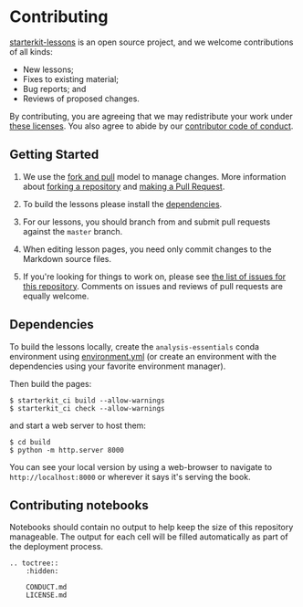# Contributing

[starterkit-lessons][repo] is an open source project, and we welcome contributions of all kinds:

* New lessons;
* Fixes to existing material;
* Bug reports; and
* Reviews of proposed changes.

By contributing, you are agreeing that we may redistribute your work under [these licenses][license].
You also agree to abide by our [contributor code of conduct][conduct].

## Getting Started

1.  We use the [fork and pull][gh-fork-pull] model to manage changes.
    More information about [forking a repository][gh-fork] and [making a Pull Request][gh-pull].

2.  To build the lessons please install the [dependencies](#DEPENDENCIES).

3.  For our lessons, you should branch from and submit pull requests against the `master` branch.

4.  When editing lesson pages, you need only commit changes to the Markdown source files.

5.  If you're looking for things to work on, please see [the list of issues for this repository][issues].
    Comments on issues and reviews of pull requests are equally welcome.

## Dependencies

To build the lessons locally,
create the `analysis-essentials` conda environment using [environment.yml](environment.yml)
(or create an environment with the dependencies
using your favorite environment manager).

Then build the pages:

```shell
$ starterkit_ci build --allow-warnings
$ starterkit_ci check --allow-warnings
```

and start a web server to host them:

```shell
$ cd build
$ python -m http.server 8000
```
You can see your local version by using a web-browser to navigate to `http://localhost:8000` or wherever it says it's serving the book.

## Contributing notebooks

Notebooks should contain no output to help keep the size of this repository manageable.
The output for each cell will be filled automatically as part of the deployment process.

[conduct]: CONDUCT.md
[repo]: https://github.com/lhcb/starterkit-lessons
[issues]: https://github.com/lhcb/starterkit-lessons/issues
[license]: LICENSE.md
[pro-git-chapter]: https://git-scm.com/book/en/v2/GitHub-Contributing-to-a-Project
[gh-fork]: https://help.github.com/en/articles/fork-a-repo
[gh-pull]: https://help.github.com/en/articles/about-pull-requests
[gh-fork-pull]: https://reflectoring.io/github-fork-and-pull/


```eval_rst
.. toctree::
    :hidden:

    CONDUCT.md
    LICENSE.md
```
